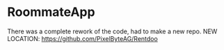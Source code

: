 # RoommateApp

There was a complete rework of the code, had to make a new repo.
NEW LOCATION: https://github.com/PixelByteAG/Rentdoo
